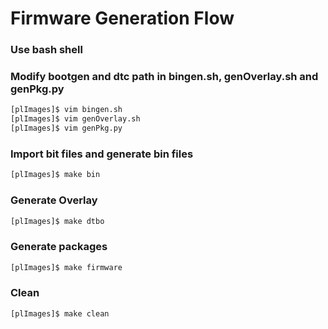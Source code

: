 # Firmware Generation Flow

### Use bash shell
### Modify bootgen and dtc path in bingen.sh, genOverlay.sh and genPkg.py 

```bash
[plImages]$ vim bingen.sh
[plImages]$ vim genOverlay.sh
[plImages]$ vim genPkg.py
```

### Import bit files and generate bin files

```bash
[plImages]$ make bin
```

### Generate Overlay

```bash
[plImages]$ make dtbo
```

### Generate packages

```bash
[plImages]$ make firmware 
```
### Clean

```bash
[plImages]$ make clean
```
